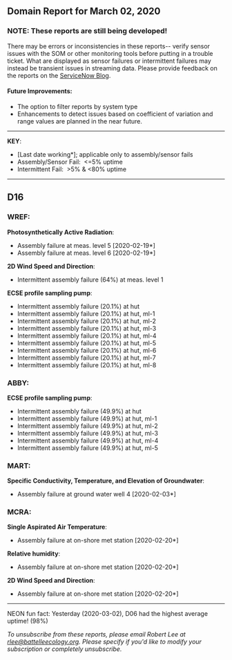## Domain Report for March 02, 2020


### NOTE: These reports are still being developed!
There may be errors or inconsistencies in these reports-- verify sensor issues with the SOM or other monitoring tools before putting in a trouble ticket. What are displayed as sensor failures or intermittent failures may instead be transient issues in streaming data.
Please provide feedback on the reports on the [ServiceNow Blog](https://neon.service-now.com/community?id=community_blog&sys_id=9b4fbe8adbed734017ecf9041d9619be).

#### Future Improvements: 
 - The option to filter reports by system type 
 - Enhancements to detect issues based on coefficient of variation and range values are planned in the near future.

***

**KEY**:

 - [Last date working*]; applicable only to assembly/sensor fails
 - Assembly/Sensor Fail:&nbsp;&nbsp;<=5% uptime
 - Intermittent Fail:&nbsp;&nbsp;>5% & <80% uptime

***
## D16

### WREF:

**Photosynthetically Active Radiation**:
 - Assembly failure at meas. level 5 [2020-02-19*]
 - Assembly failure at meas. level 6 [2020-02-19*]

**2D Wind Speed and Direction**:
 - Intermittent assembly failure (64%) at meas. level 1

**ECSE profile sampling pump**:
 - Intermittent assembly failure (20.1%) at hut
 - Intermittent assembly failure (20.1%) at hut, ml-1
 - Intermittent assembly failure (20.1%) at hut, ml-2
 - Intermittent assembly failure (20.1%) at hut, ml-3
 - Intermittent assembly failure (20.1%) at hut, ml-4
 - Intermittent assembly failure (20.1%) at hut, ml-5
 - Intermittent assembly failure (20.1%) at hut, ml-6
 - Intermittent assembly failure (20.1%) at hut, ml-7
 - Intermittent assembly failure (20.1%) at hut, ml-8

### ABBY:

**ECSE profile sampling pump**:
 - Intermittent assembly failure (49.9%) at hut
 - Intermittent assembly failure (49.9%) at hut, ml-1
 - Intermittent assembly failure (49.9%) at hut, ml-2
 - Intermittent assembly failure (49.9%) at hut, ml-3
 - Intermittent assembly failure (49.9%) at hut, ml-4
 - Intermittent assembly failure (49.9%) at hut, ml-5

### MART:

**Specific Conductivity, Temperature, and Elevation of Groundwater**:
 - Assembly failure at ground water well 4 [2020-02-03*]

### MCRA:

**Single Aspirated Air Temperature**:
 - Assembly failure at on-shore met station [2020-02-20*]

**Relative humidity**:
 - Assembly failure at on-shore met station [2020-02-20*]

**2D Wind Speed and Direction**:
 - Assembly failure at on-shore met station [2020-02-20*]

***
NEON fun fact: Yesterday (2020-03-02), D06 had the highest average uptime! (98%)

_To unsubscribe from these reports, please email Robert Lee at rlee@battelleecology.org. Please specify if you'd like to modify your subscription or completely unsubscribe._
